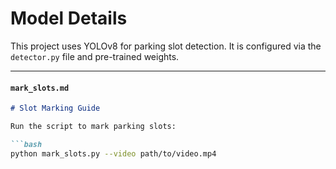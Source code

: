 # Model Details

This project uses YOLOv8 for parking slot detection. It is configured via the `detector.py` file and pre-trained weights.

---

#### `mark_slots.md`
```markdown
# Slot Marking Guide

Run the script to mark parking slots:

```bash
python mark_slots.py --video path/to/video.mp4
